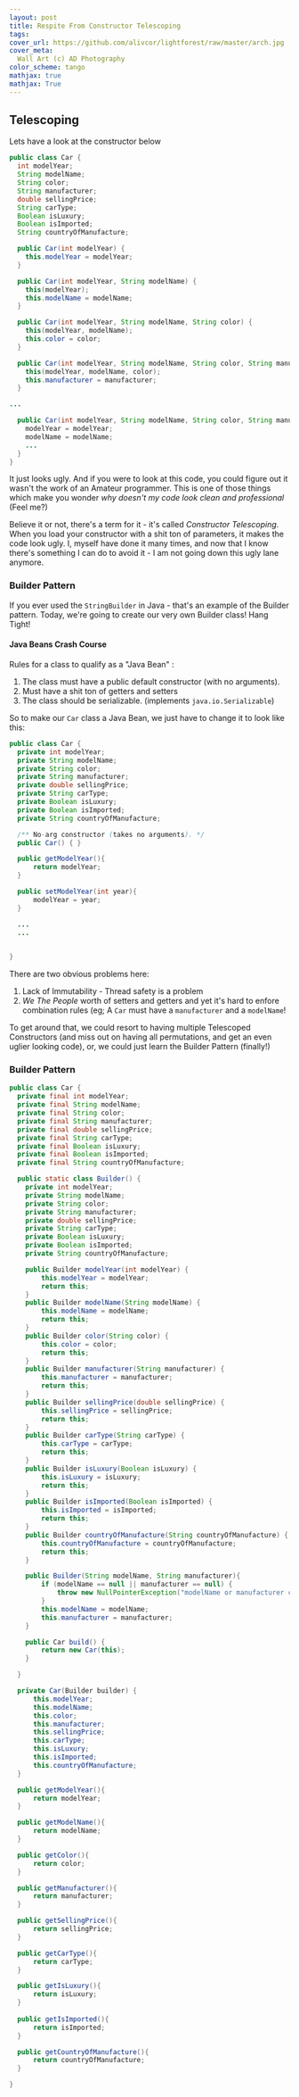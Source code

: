 ```yaml
---
layout: post
title: Respite From Constructor Telescoping
tags: 
cover_url: https://github.com/alivcor/lightforest/raw/master/arch.jpg
cover_meta: 
  Wall Art (c) AD Photography
color_scheme: tango
mathjax: true
mathjax: True
---
```

<style TYPE="text/css">
code.has-jax {font: inherit; font-size: 100%; background: inherit; border: inherit;}
</style>
<script type="text/x-mathjax-config">
MathJax.Hub.Config({
    tex2jax: {
        inlineMath: [['$','$'], ['\(','\)']],
        skipTags: ['script', 'noscript', 'style', 'textarea', 'pre'] // removed 'code' entry
    }
});
MathJax.Hub.Queue(function() {
    var all = MathJax.Hub.getAllJax(), i;
    for(i = 0; i < all.length; i += 1) {
        all[i].SourceElement().parentNode.className += ' has-jax';
    }
});
</script>
<script type="text/javascript" src="https://cdnjs.cloudflare.com/ajax/libs/mathjax/2.7.4/MathJax.js?config=TeX-AMS_HTML-full"></script>


## Telescoping

Lets have a look at the constructor below

```java
public class Car {
  int modelYear;
  String modelName;
  String color;
  String manufacturer;
  double sellingPrice;
  String carType;
  Boolean isLuxury;
  Boolean isImported;
  String countryOfManufacture;

  public Car(int modelYear) {
    this.modelYear = modelYear;
  }

  public Car(int modelYear, String modelName) {
    this(modelYear);
    this.modelName = modelName;
  }

  public Car(int modelYear, String modelName, String color) {
    this(modelYear, modelName);
    this.color = color;
  }

  public Car(int modelYear, String modelName, String color, String manufacturer) {
    this(modelYear, modelName, color);
    this.manufacturer = manufacturer;
  }

...

  public Car(int modelYear, String modelName, String color, String manufacturer, double sellingPrice, String carType, Boolean isLuxury, Boolean isImported, String countryOfManufacture) {
    modelYear = modelYear;
    modelName = modelName;
    ...
  }
}
```

It just looks ugly. And if you were to look at this code, you could figure out it wasn't the work of an Amateur programmer. This is one of those things which make you wonder _why doesn't my code look clean and professional_ (Feel me?)

Believe it or not, there's a term for it - it's called *Constructor Telescoping*. When you load your constructor with a shit ton of parameters, it makes the code look ugly. I, myself have done it many times, and now that I know there's something I can do to avoid it - I am not going down this ugly lane anymore.

### Builder Pattern

If you ever used the `StringBuilder` in Java - that's an example of the Builder pattern. Today, we're going to create our very own Builder class! Hang Tight!

#### Java Beans Crash Course

Rules for a class to qualify as a "Java Bean" :

1. The class must have a public default constructor (with no arguments). 
2. Must have a shit ton of getters and setters
3. The class should be serializable. (implements `java.io.Serializable`)

So to make our `Car` class a Java Bean, we just have to change it to look like this:

```java
public class Car {
  private int modelYear;
  private String modelName;
  private String color;
  private String manufacturer;
  private double sellingPrice;
  private String carType;
  private Boolean isLuxury;
  private Boolean isImported;
  private String countryOfManufacture;

  /** No-arg constructor (takes no arguments). */
  public Car() { }

  public getModelYear(){
      return modelYear;
  }

  public setModelYear(int year){
      modelYear = year;
  }

  ...
  ...
  

}
```

There are two obvious problems here:

1. Lack of Immutability - Thread safety is a problem
2. _We The People_ worth of setters and getters and yet it's hard to enfore combination rules (eg; A `Car` must have a `manufacturer` and a `modelName`!

To get around that, we could resort to having multiple Telescoped Constructors (and miss out on having all permutations, and get an even uglier looking code), or, we could just learn the Builder Pattern (finally!)

### Builder Pattern


```java
public class Car {
  private final int modelYear;
  private final String modelName;
  private final String color;
  private final String manufacturer;
  private final double sellingPrice;
  private final String carType;
  private final Boolean isLuxury;
  private final Boolean isImported;
  private final String countryOfManufacture;

  public static class Builder() {
    private int modelYear;
    private String modelName;
    private String color;
    private String manufacturer;
    private double sellingPrice;
    private String carType;
    private Boolean isLuxury;
    private Boolean isImported;
    private String countryOfManufacture;

    public Builder modelYear(int modelYear) {
        this.modelYear = modelYear;
        return this;
    }
    public Builder modelName(String modelName) {
        this.modelName = modelName;
        return this;
    }
    public Builder color(String color) {
        this.color = color;
        return this;
    }
    public Builder manufacturer(String manufacturer) {
        this.manufacturer = manufacturer;
        return this;
    }
    public Builder sellingPrice(double sellingPrice) {
        this.sellingPrice = sellingPrice;
        return this;
    }
    public Builder carType(String carType) {
        this.carType = carType;
        return this;
    }
    public Builder isLuxury(Boolean isLuxury) {
        this.isLuxury = isLuxury;
        return this;
    }
    public Builder isImported(Boolean isImported) {
        this.isImported = isImported;
        return this;
    }
    public Builder countryOfManufacture(String countryOfManufacture) {
        this.countryOfManufacture = countryOfManufacture;
        return this;
    }

    public Builder(String modelName, String manufacturer){
        if (modelName == null || manufacturer == null) {
            throw new NullPointerException("modelName or manufacturer cannot be null");
        }
        this.modelName = modelName;
        this.manufacturer = manufacturer;
    }

    public Car build() {
        return new Car(this);
    }

  }

  private Car(Builder builder) { 
      this.modelYear;
      this.modelName;
      this.color;
      this.manufacturer;
      this.sellingPrice;
      this.carType;
      this.isLuxury;
      this.isImported;
      this.countryOfManufacture;
  }

  public getModelYear(){
      return modelYear;
  }

  public getModelName(){
      return modelName;
  }

  public getColor(){
      return color;
  }

  public getManufacturer(){
      return manufacturer;
  }

  public getSellingPrice(){
      return sellingPrice;
  }

  public getCarType(){
      return carType;
  }

  public getIsLuxury(){
      return isLuxury;
  }
  
  public getIsImported(){
      return isImported;
  }

  public getCountryOfManufacture(){
      return countryOfManufacture;
  }

}
```